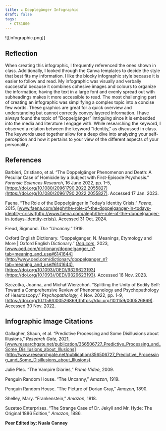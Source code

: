 ```yaml
---
title: ★ Dopplegänger Infographic
draft: false
tags:
  - CTS1000
---
```

 
![[infographic.png]]
## Reflection
When creating this infographic, I frequently referenced the ones shown in class. Additionally, I looked through the Canva templates to decide the style that best fits my information. I like the blocky infographic style because it is easier to follow and read. My infographic was visually and verbally successful because it combines cohesive images and colours to organize the information; having the text in a large font and evenly spread out with subheadings makes it more accessible to read. The most challenging part of creating an infographic was simplifying a complex topic into a concise few words. These graphics are great for a quick overview and understanding but cannot correctly convey layered information. I have always found the topic of "Doppelgänger" intriguing since it is embedded into the media and literature I engage with. While researching the keyword, I observed a relation between the keyword "Identity," as discussed in class. The keywords used together allow for a deep dive into analyzing your self-perception and how it pertains to your view of the different aspects of your personality.

## References
Barbieri, Cristiano, et al. “The Doppelgänger Phenomenon and Death: A Peculiar Case of Homicide by a Subject with First-Episode Psychosis.” _Forensic Sciences Research_, 16 June 2022, pp. 1–5, [https://doi.org/10.1080/20961790.2022.2055827](https://doi.org/10.1080/20961790.2022.2055827). Accessed 17 Jan. 2023.

Faena. “The Role of the Doppelgänger in Today’s Identity Crisis.” _Faena_, 2015, [www.faena.com/aleph/the-role-of-the-doppelganger-in-todays-identity-crisis](http://www.faena.com/aleph/the-role-of-the-doppelganger-in-todays-identity-crisis). Accessed 31 Oct. 2024.

Freud, Sigmund. _The “Uncanny.”_ 1919.

Oxford English Dictionary. “Doppelganger, N. Meanings, Etymology and More | Oxford English Dictionary.” [_Oed.com_](http://oed.com/), 2023, [www.oed.com/dictionary/doppelganger_n?tab=meaning_and_use#6141644](http://www.oed.com/dictionary/doppelganger_n?tab=meaning_and_use#6141644), [https://doi.org/10.1093//OED//9329623193](https://doi.org/10.1093//OED//9329623193). Accessed 16 Nov. 2023.

Szczotka, Joanna, and Michał Wierzchoń. “Splitting the Unity of Bodily Self: Toward a Comprehensive Review of Phenomenology and Psychopathology of Heautoscopy.” _Psychopathology_, 4 Nov. 2022, pp. 1–9, [https://doi.org/10.1159/000526869](https://doi.org/10.1159/000526869). Accessed 30 Nov. 2022.

## Infographic Image Citations

Gallagher, Shaun, et al. “Predictive Processing and Some Disillusions about Illusions,” _Research Gate_, 2021, [www.researchgate.net/publication/356506727_Predictive_Processing_and_Some_Disillusions_about_Illusions](http://www.researchgate.net/publication/356506727_Predictive_Processing_and_Some_Disillusions_about_Illusions).

Julie Plec. “The Vampire Diaries,” _Prime Video_, 2009.

Penguin Random House. “The Uncanny,” _Amazon_, 1919.

Penguin Random House. “The Picture of Dorian Gray,” _Amazon_, 1890.

Shelley, Mary. “Frankenstein,” _Amazon_, 1818.

Suzeteo Enterprises. “The Strange Case of Dr. Jekyll and Mr. Hyde: The Original 1886 Edition,” _Amazon_, 1886.


**Peer Edited by: Nuala Canney**